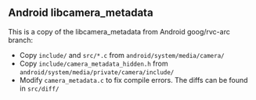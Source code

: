 ## Android libcamera_metadata

This is a copy of the libcamera_metadata from Android goog/rvc-arc branch:

-   Copy `include/` and `src/*.c` from `android/system/media/camera/`
-   Copy `include/camera_metadata_hidden.h` from
    `android/system/media/private/camera/include/`
-   Modify `camera_metadata.c` to fix compile errors. The diffs can be found in
    `src/diff/`
